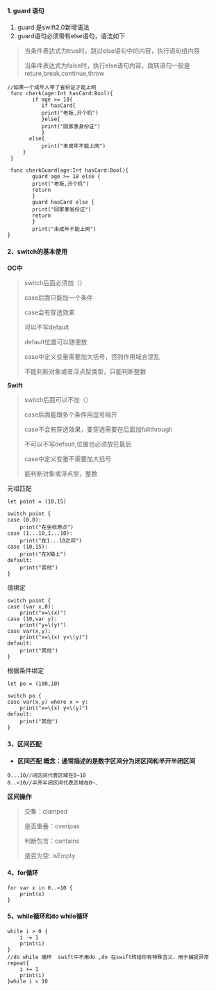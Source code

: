 ####  1. guard 语句

1. guard 是swift2.0新增语法
2. guard语句必须带有else语句，语法如下

> 当条件表达式为true时，跳过else语句中的内容，执行语句组内容
>
> 当条件表达式为false时，执行else语句内容，跳转语句一般是reture,break,continue,throw

```
//如果一个成年人带了省份证才能上网
 func cherk(age:Int hasCard:Bool){
        if age >= 18{
           if hasCard{
           print("老板,开个机")
           }else{
           print("回家拿身份证")
           }
       else{
           print("未成年不能上网")
     }
 }

 func cherkGuard(age:Int hasCard:Bool){
        guard age >= 18 else {
        print("老板,开个机")
        return
        }
        guard hasCard else {
        print("回家拿省份证")
        return
        }
        print("未成年不能上网")
}
```

#### 2、switch的基本使用

 **OC中**

> switch后面必须加（）
>
> case后面只能加一个条件
>
> case会有穿透效果
>
> 可以不写default
>
> default位置可以随便放
>
> case中定义变量需要加大括号，否则作用域会混乱
>
> 不能判断对象或者浮点型类型，只能判断整数

 **Swift**

> switch后面可以不加（）
>
> case后面能跟多个条件用逗号隔开
>
> case不会有穿透效果，要穿透需要在后面加fallthrough
>
> 不可以不写default,位置也必须放在最后
>
> case中定义变量不需要加大括号
>
> 能判断对象或浮点型，整数

 元祖匹配

```
let point = (10,15)

switch point {
case (0,0):
    print("在坐标原点")
case (1...10,1...10):
    print("在1...10之间")
case (10,15):
    print("在X轴上")
default:
    print("其他")
}
```

 值绑定

```
switch point {
case (var x,0):
    print("x=\(x)")
case (10,var y):
    print("y=\(y)")
case var(x,y):
    print("x=\(x) y=\(y)")
default:
    print("其他")
}
```

 根据条件绑定

```
let po = (100,10)

switch po {
case var(x,y) where x > y:
    print("x=\(x) y=\(y)")
default:
    print("其他")
}
```

#### 3、区间匹配

* **区间匹配  概念：通常描述的是数字区间分为闭区间和半开半闭区间**

```
0...10//闭区间代表区域在0~10
0..<10//半开半闭区间代表区域在0~、
```

 **区间操作**

> 交集：clamped
>
> 是否重叠：overipas
>
> 判断包含：contains
>
> 是否为空: isEmpty

#### 4、for循环

```
for var x in 0..<10 {
    print(x)
}
```

#### 5、while循环和do while循环

```
while i > 0 {
    i -= 1
    print(i)
}
//do while 循环  swift中不用do ,do 在swift转给你有特殊含义，用于捕捉异常
repeat{
    i += 1
    print(i)
}while i < 10
```



